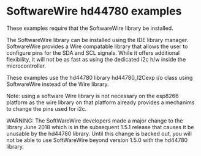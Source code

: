 SoftwareWire hd44780 examples
==================================

These examples require that the SoftwareWire library be installed.

The SoftwareWire library can be installed using the IDE library manager.
SoftwareWire provides a Wire compatable library that allows the user to
configure pins for the SDA and SCL signals.
While it offers additional flexibility, it will not be as fast as using the
dedicated i2c h/w inside the microcontroller.

These examples use the hd44780 library hd44780_I2Cexp i/o class using
SoftwareWire instead of the Wire library.

Note: using a software Wire library is not necessary on the esp8266 platform as the wire library on that platform already provides a mechanims to change the pins used for i2c.

WARNING:
The SoftWareWire developers made a major change to the library June 2018
which is in the subsequent 1.5.1 release that causes it be unusable by
the hd44780 library.
Until this change is backed out, you will not be able to use 
SoftWareWire beyond version 1.5.0 with the hd44780 library.
